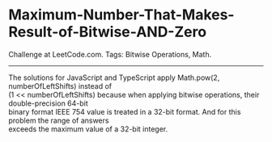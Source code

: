 # Maximum-Number-That-Makes-Result-of-Bitwise-AND-Zero
Challenge at LeetCode.com. Tags: Bitwise Operations, Math.

-----------------------------------------------------------------------------------------------------------------------------------------------------------------

The solutions for JavaScript and TypeScript apply Math.pow(2, numberOfLeftShifts) instead of<br> (1 << numberOfLeftShifts) because when applying bitwise operations, their double-precision 64-bit <br>binary format IEEE 754 value is treated in a 32-bit format. And for this problem the range of answers <br>exceeds the maximum value of a 32-bit integer.
